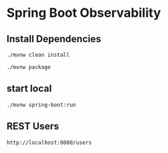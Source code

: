 # Spring Boot Observability 

## Install Dependencies
```./mvnw clean install```

```./mvnw package```

## start local
```./mvnw spring-boot:run```

## REST Users
```http://localhost:8080/users```